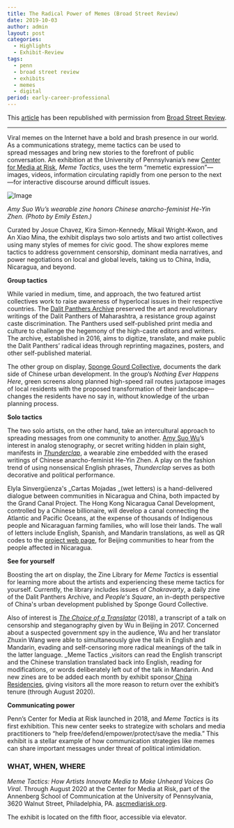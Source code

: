 ```yaml
---
title: The Radical Power of Memes (Broad Street Review)
date: 2019-10-03
author: admin
layout: post
categories:
  - Highlights
  - Exhibit-Review
tags:
  - penn
  - broad street review
  - exhibits
  - memes
  - digital
period: early-career-professional
---
```

This [article](https://www.broadstreetreview.com/cross-cultural/the-center-for-media-at-risk-presents-meme-tactics#) has been republished with permission from [Broad Street Review](http://www.broadstreetreview.com).

* * * * * * *
Viral memes on the Internet have a bold and brash presence in our world. As a communications strategy, meme tactics can be used to spread messages and bring new stories to the forefront of public conversation. An exhibition at the University of Pennsylvania’s new [Center for Media at Risk](http://bit.ly/2BV2BVu), _Meme Tactics_, uses the term “memetic expression”—images, videos, information circulating rapidly from one person to the next—for interactive discourse around difficult issues.

![Image](https://www.broadstreetreview.com/images/uploads/posts/_framed/Lz5KhRV2-678-666.jpg)

*Amy Suo Wu’s wearable zine honors Chinese anarcho-feminist He-Yin Zhen. (Photo by Emily Esten.)*

Curated by Josue Chavez, Kira Simon-Kennedy, Mikail Wright-Kwon, and An Xiao Mina, the exhibit displays two solo artists and two artist collectives using many styles of memes for civic good. The show explores meme tactics to address government censorship, dominant media narratives, and power negotiations on local and global levels, taking us to China, India, Nicaragua, and beyond.

**Group tactics**

While varied in medium, time, and approach, the two featured artist collectives work to raise awareness of hyperlocal issues in their respective countries. The [Dalit Panthers Archive](http://bit.ly/344wCy6) preserved the art and revolutionary writings of the Dalit Panthers of Maharashtra, a resistance group against caste discrimination. The Panthers used self-published print media and culture to challenge the hegemony of the high-caste editors and writers. The archive, established in 2016, aims to digitize, translate, and make public the Dalit Panthers’ radical ideas through reprinting magazines, posters, and other self-published material.

The other group on display, [Sponge](http://bit.ly/2MVU2zL)[ Gourd Collective](http://spongegourdcollective.mystrikingly.com/), documents the dark side of Chinese urban development. In the group’s _Nothing Ever Happens Here_, green screens along planned high-speed rail routes juxtapose images of local residents with the proposed transformation of their landscape—changes the residents have no say in, without knowledge of the urban planning process.

**Solo tactics**

The two solo artists, on the other hand, take an intercultural approach to spreading messages from one community to another. [Amy Suo Wu](http://bit.ly/2peeQtD)’s interest in analog stenography, or secret writing hidden in plain sight, manifests in _[Thunderclap](http://bit.ly/2NkGLjm)_, a wearable zine embedded with the erased writings of Chinese anarcho-feminist He-Yin Zhen. A play on the fashion trend of using nonsensical English phrases, _Thunderclap_ serves as both decorative and political performance.

Elyla Sinvergüenza's _Cartas Mojadas _(wet letters) is a hand-delivered dialogue between communities in Nicaragua and China, both impacted by the Grand Canal Project. The Hong Kong Nicaragua Canal Development, controlled by a Chinese billionaire, will develop a canal connecting the Atlantic and Pacific Oceans, at the expense of thousands of Indigenous people and Nicaraguan farming families, who will lose their lands. The wall of letters include English, Spanish, and Mandarin translations, as well as QR codes to the [project web page](http://bit.ly/2Ppyxcu), for Beijing communities to hear from the people affected in Nicaragua.

**See for yourself**

Boosting the art on display, the Zine Library for _Meme Tactics_ is essential for learning more about the artists and experiencing these meme tactics for yourself. Currently, the library includes issues of _Chakravarty_, a daily zine of the Dalit Panthers Archive, and _People's Square_, an in-depth perspective of China's urban development published by Sponge Gourd Collective.

Also of interest is [_The Choice of a Translator_](http://amysuowu.net/content/choice-translator-0) (2018), a transcript of a talk on censorship and steganography given by Wu in Beijing in 2017. Concerned about a suspected government spy in the audience, Wu and her translator Zhuxin Wang were able to simultaneously give the talk in English and Mandarin, evading and self-censoring more radical meanings of the talk in the latter language. _Meme Tactics _visitors can read the English transcript and the Chinese translation translated back into English, reading for modifications, or words deliberately left out of the talk in Mandarin. And new zines are to be added each month by exhibit sponsor[ China Residencies](http://bit.ly/2PAkSPE), giving visitors all the more reason to return over the exhibit’s tenure (through August 2020).

**Communicating power**

Penn’s Center for Media at Risk launched in 2018, and _Meme Tactics_ is its first exhibition. This new center seeks to strategize with scholars and media practitioners to “help free/defend/empower/protect/save the media.” This exhibit is a stellar example of how communication strategies like memes can share important messages under threat of political intimidation.

### WHAT, WHEN, WHERE

_Meme Tactics: How Artists Innovate Media to Make Unheard Voices Go Viral_. Through August 2020 at the Center for Media at Risk, part of the Annenberg School of Communication at the University of Pennsylvania, 3620 Walnut Street, Philadelphia, PA. [ascmediarisk.org](https://www.ascmediarisk.org/).

The exhibit is located on the fifth floor, accessible via elevator.
